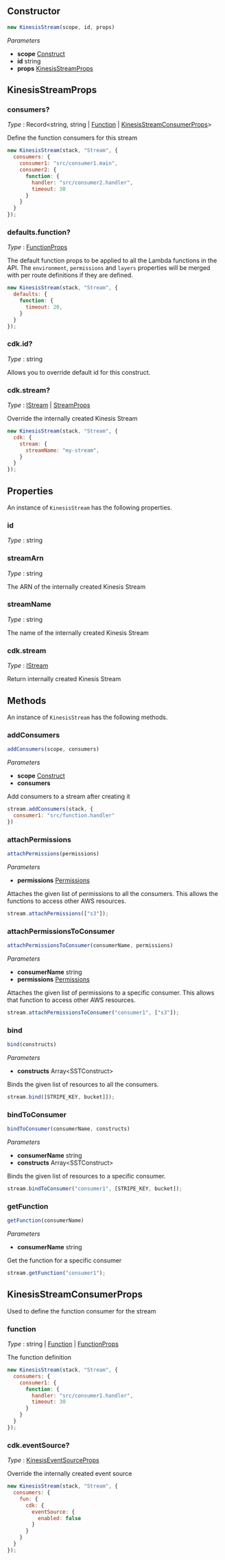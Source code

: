 <!--
!!!!!!!!!!!!!!!!!!!!!!!!!!!!!!!!!!!!!!!!!!!!!!!!!!!!!!!!!!!!!!!
!!                                                           !!
!!  This file has been automatically generated, do not edit  !!
!!                                                           !!
!!!!!!!!!!!!!!!!!!!!!!!!!!!!!!!!!!!!!!!!!!!!!!!!!!!!!!!!!!!!!!!
-->

## Constructor
```ts
new KinesisStream(scope, id, props)
```
_Parameters_
- __scope__ <span class="mono">[Construct](https://docs.aws.amazon.com/cdk/api/v2/docs/constructs.Construct.html)</span>
- __id__ <span class="mono">string</span>
- __props__ <span class="mono">[KinesisStreamProps](#kinesisstreamprops)</span>
## KinesisStreamProps


### consumers?

_Type_ : <span class="mono">Record&lt;<span class="mono">string</span>, <span class='mono'><span class='mono'><span class="mono">string</span> | <span class="mono">[Function](Function#function)</span></span> | <span class="mono">[KinesisStreamConsumerProps](#kinesisstreamconsumerprops)</span></span>&gt;</span>

Define the function consumers for this stream


```js
new KinesisStream(stack, "Stream", {
  consumers: {
    consumer1: "src/consumer1.main",
    consumer2: {
      function: {
        handler: "src/consumer2.handler",
        timeout: 30
      }
    }
  }
});
```


### defaults.function?

_Type_ : <span class="mono">[FunctionProps](Function#functionprops)</span>

The default function props to be applied to all the Lambda functions in the API. The `environment`, `permissions` and `layers` properties will be merged with per route definitions if they are defined.


```js
new KinesisStream(stack, "Stream", {
  defaults: {
    function: {
      timeout: 20,
    }
  }
});
```



### cdk.id?

_Type_ : <span class="mono">string</span>

Allows you to override default id for this construct.

### cdk.stream?

_Type_ : <span class='mono'><span class="mono">[IStream](https://docs.aws.amazon.com/cdk/api/v2/docs/aws-cdk-lib.aws_kinesis.IStream.html)</span> | <span class="mono">[StreamProps](https://docs.aws.amazon.com/cdk/api/v2/docs/aws-cdk-lib.aws_kinesis.StreamProps.html)</span></span>

Override the internally created Kinesis Stream


```js
new KinesisStream(stack, "Stream", {
  cdk: {
    stream: {
      streamName: "my-stream",
    }
  }
});
```


## Properties
An instance of `KinesisStream` has the following properties.
### id

_Type_ : <span class="mono">string</span>

### streamArn

_Type_ : <span class="mono">string</span>

The ARN of the internally created Kinesis Stream

### streamName

_Type_ : <span class="mono">string</span>

The name of the internally created Kinesis Stream


### cdk.stream

_Type_ : <span class="mono">[IStream](https://docs.aws.amazon.com/cdk/api/v2/docs/aws-cdk-lib.aws_kinesis.IStream.html)</span>

Return internally created Kinesis Stream


## Methods
An instance of `KinesisStream` has the following methods.
### addConsumers

```ts
addConsumers(scope, consumers)
```
_Parameters_
- __scope__ <span class="mono">[Construct](https://docs.aws.amazon.com/cdk/api/v2/docs/constructs.Construct.html)</span>
- __consumers__ 



Add consumers to a stream after creating it


```js
stream.addConsumers(stack, {
  consumer1: "src/function.handler"
})
```

### attachPermissions

```ts
attachPermissions(permissions)
```
_Parameters_
- __permissions__ <span class="mono">[Permissions](Permissions)</span>


Attaches the given list of permissions to all the consumers. This allows the functions to access other AWS resources.



```js
stream.attachPermissions(["s3"]);
```

### attachPermissionsToConsumer

```ts
attachPermissionsToConsumer(consumerName, permissions)
```
_Parameters_
- __consumerName__ <span class="mono">string</span>
- __permissions__ <span class="mono">[Permissions](Permissions)</span>


Attaches the given list of permissions to a specific consumer. This allows that function to access other AWS resources.


```js
stream.attachPermissionsToConsumer("consumer1", ["s3"]);
```

### bind

```ts
bind(constructs)
```
_Parameters_
- __constructs__ <span class='mono'>Array&lt;<span class="mono">SSTConstruct</span>&gt;</span>


Binds the given list of resources to all the consumers.



```js
stream.bind([STRIPE_KEY, bucket]]);
```

### bindToConsumer

```ts
bindToConsumer(consumerName, constructs)
```
_Parameters_
- __consumerName__ <span class="mono">string</span>
- __constructs__ <span class='mono'>Array&lt;<span class="mono">SSTConstruct</span>&gt;</span>


Binds the given list of resources to a specific consumer.


```js
stream.bindToConsumer("consumer1", [STRIPE_KEY, bucket]);
```

### getFunction

```ts
getFunction(consumerName)
```
_Parameters_
- __consumerName__ <span class="mono">string</span>


Get the function for a specific consumer


```js
stream.getFunction("consumer1");
```

## KinesisStreamConsumerProps
Used to define the function consumer for the stream

### function

_Type_ : <span class='mono'><span class="mono">string</span> | <span class="mono">[Function](Function#function)</span> | <span class="mono">[FunctionProps](Function#functionprops)</span></span>

The function definition


```js
new KinesisStream(stack, "Stream", {
  consumers: {
    consumer1: {
      function: {
        handler: "src/consumer1.handler",
        timeout: 30
      }
    }
  }
});
```


### cdk.eventSource?

_Type_ : <span class="mono">[KinesisEventSourceProps](https://docs.aws.amazon.com/cdk/api/v2/docs/aws-cdk-lib.aws_lambda.KinesisEventSourceProps.html)</span>

Override the internally created event source


```js
new KinesisStream(stack, "Stream", {
  consumers: {
    fun: {
      cdk: {
        eventSource: {
          enabled: false
        }
      }
    }
  }
});
```

